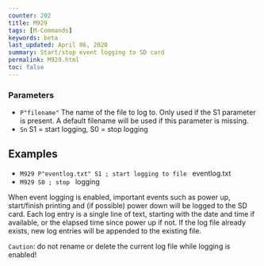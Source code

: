 ```yaml
---
counter: 202
title: M929
tags: [M-Commands] 
keywords: beta 
last_updated: April 06, 2020 
summary: Start/stop event logging to SD card 
permalink: M929.html
toc: false 
---
```



### Parameters

* `P"filename"` The name of the file to log to. Only used if the S1 parameter is present. A default filename will be used if this parameter is missing.
* `Sn` S1 = start logging, S0 = stop logging

## Examples

* ` M929 P"eventlog.txt" S1 ; start logging to file  ` eventlog.txt
* ` M929 S0 ; stop  ` logging

When event logging is enabled, important events such as power up, start/finish printing and (if possible) power down will be logged to the SD card. Each log entry is a single line of text, starting with the date and time if available, or the elapsed time since power up if not. If the log file already exists, new log entries will be appended to the existing file.

`Caution`: do not rename or delete the current log file while logging is enabled!


